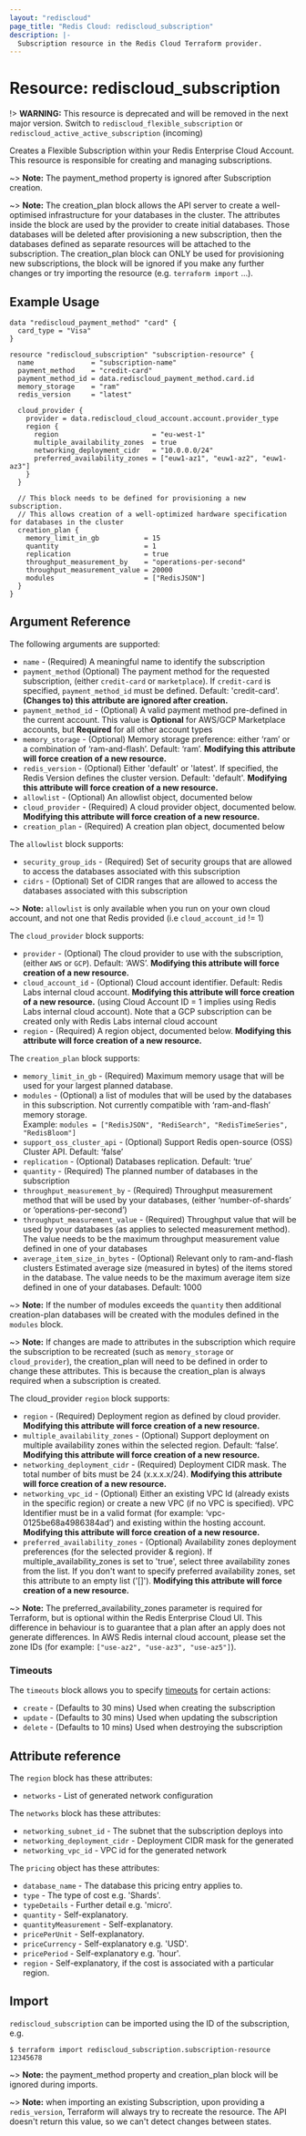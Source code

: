 ```yaml
---
layout: "rediscloud"
page_title: "Redis Cloud: rediscloud_subscription"
description: |-
  Subscription resource in the Redis Cloud Terraform provider.
---
```


# Resource: rediscloud_subscription

!> **WARNING:** This resource is deprecated and will be removed in the next major version. Switch to `rediscloud_flexible_subscription` or `rediscloud_active_active_subscription` (incoming)

Creates a Flexible Subscription within your Redis Enterprise Cloud Account.
This resource is responsible for creating and managing subscriptions.

~> **Note:** The payment_method property is ignored after Subscription creation.

~> **Note:** The creation_plan block allows the API server to create a well-optimised infrastructure for your databases in the cluster.
The attributes inside the block are used by the provider to create initial 
databases. Those databases will be deleted after provisioning a new 
subscription, then the databases defined as separate resources will be attached to 
the subscription. The creation_plan block can ONLY be used for provisioning new 
subscriptions, the block will be ignored if you make any further changes or try importing the resource (e.g. `terraform import` ...).  

## Example Usage

```hcl
data "rediscloud_payment_method" "card" {
  card_type = "Visa"
}

resource "rediscloud_subscription" "subscription-resource" {
  name              = "subscription-name"
  payment_method    = "credit-card"
  payment_method_id = data.rediscloud_payment_method.card.id
  memory_storage    = "ram"
  redis_version     = "latest"
  
  cloud_provider {
    provider = data.rediscloud_cloud_account.account.provider_type
    region {
      region                       = "eu-west-1"
      multiple_availability_zones  = true
      networking_deployment_cidr   = "10.0.0.0/24"
      preferred_availability_zones = ["euw1-az1", "euw1-az2", "euw1-az3"]
    }
  }

  // This block needs to be defined for provisioning a new subscription.
  // This allows creation of a well-optimized hardware specification for databases in the cluster
  creation_plan {
    memory_limit_in_gb           = 15
    quantity                     = 1
    replication                  = true
    throughput_measurement_by    = "operations-per-second"
    throughput_measurement_value = 20000
    modules                      = ["RedisJSON"]
  }
}
```

## Argument Reference

The following arguments are supported:

* `name` - (Required) A meaningful name to identify the subscription
* `payment_method` (Optional) The payment method for the requested subscription, (either `credit-card` or `marketplace`). If `credit-card` is specified, `payment_method_id` must be defined. Default: 'credit-card'. **(Changes to) this attribute are ignored after creation.**
* `payment_method_id` - (Optional) A valid payment method pre-defined in the current account. This value is __Optional__ for AWS/GCP Marketplace accounts, but __Required__ for all other account types
* `memory_storage` - (Optional) Memory storage preference: either ‘ram’ or a combination of ‘ram-and-flash’. Default: ‘ram’. **Modifying this attribute will force creation of a new resource.**
* `redis_version` - (Optional) Either 'default' or 'latest'. If specified, the Redis Version defines the cluster version. Default: 'default'. **Modifying this attribute will force creation of a new resource.**
* `allowlist` - (Optional) An allowlist object, documented below 
* `cloud_provider` - (Required) A cloud provider object, documented below. **Modifying this attribute will force creation of a new resource.**
* `creation_plan` - (Required) A creation plan object, documented below

The `allowlist` block supports:

* `security_group_ids` - (Required) Set of security groups that are allowed to access the databases associated with this subscription
* `cidrs` - (Optional) Set of CIDR ranges that are allowed to access the databases associated with this subscription

~> **Note:** `allowlist` is only available when you run on your own cloud account, and not one that Redis provided (i.e `cloud_account_id` != 1)

The `cloud_provider` block supports:

* `provider` - (Optional) The cloud provider to use with the subscription, (either `AWS` or `GCP`). Default: ‘AWS’. **Modifying this attribute will force creation of a new resource.**
* `cloud_account_id` - (Optional) Cloud account identifier. Default: Redis Labs internal cloud account. **Modifying this attribute will force creation of a new resource.**
(using Cloud Account ID = 1 implies using Redis Labs internal cloud account). Note that a GCP subscription can be created
only with Redis Labs internal cloud account
* `region` - (Required) A region object, documented below. **Modifying this attribute will force creation of a new resource.**

The `creation_plan` block supports:

* `memory_limit_in_gb` - (Required) Maximum memory usage that will be used for your largest planned database.
* `modules` - (Optional) a list of modules that will be used by the databases in this subscription. Not currently compatible with ‘ram-and-flash’ memory storage.  
Example: `modules = ["RedisJSON", "RediSearch", "RedisTimeSeries", "RedisBloom"]`
* `support_oss_cluster_api` - (Optional) Support Redis open-source (OSS) Cluster API. Default: ‘false’
* `replication` - (Optional) Databases replication. Default: ‘true’
* `quantity` - (Required) The planned number of databases in the subscription
* `throughput_measurement_by` - (Required) Throughput measurement method that will be used by your databases, (either ‘number-of-shards’ or ‘operations-per-second’)
* `throughput_measurement_value` - (Required) Throughput value that will be used by your databases (as applies to selected measurement method). The value needs to be the maximum throughput measurement value defined in one of your databases
* `average_item_size_in_bytes` - (Optional) Relevant only to ram-and-flash clusters
Estimated average size (measured in bytes) of the items stored in the database. The value needs to 
be the maximum average item size defined in one of your databases.  Default: 1000

~> **Note:** If the number of modules exceeds the `quantity` then additional creation-plan databases will be created with the modules defined in the `modules` block.

~> **Note:** If changes are made to attributes in the subscription which require the subscription to be recreated (such as `memory_storage` or `cloud_provider`), the creation_plan will need to be defined in order to change these attributes. This is because the creation_plan is always required when a subscription is created.

The cloud_provider `region` block supports:

* `region` - (Required) Deployment region as defined by cloud provider. **Modifying this attribute will force creation of a new resource.**
* `multiple_availability_zones` - (Optional) Support deployment on multiple availability zones within the selected region. Default: ‘false’. **Modifying this attribute will force creation of a new resource.**
* `networking_deployment_cidr` - (Required) Deployment CIDR mask. The total number of bits must be 24 (x.x.x.x/24). **Modifying this attribute will force creation of a new resource.**
* `networking_vpc_id` - (Optional) Either an existing VPC Id (already exists in the specific region) or create a new VPC
(if no VPC is specified). VPC Identifier must be in a valid format (for example: ‘vpc-0125be68a4986384ad’) and existing
within the hosting account. **Modifying this attribute will force creation of a new resource.**
* `preferred_availability_zones` - (Optional) Availability zones deployment preferences (for the selected provider & region). If multiple_availability_zones is set to 'true', select three availability zones from the list. If you don't want to specify preferred availability zones, set this attribute to an empty list ('[]'). **Modifying this attribute will force creation of a new resource.**

~> **Note:** The preferred_availability_zones parameter is required for Terraform, but is optional within the Redis Enterprise Cloud UI. 
This difference in behaviour is to guarantee that a plan after an apply does not generate differences. In AWS Redis internal cloud account, please set the zone IDs (for example: `["use-az2", "use-az3", "use-az5"]`).

### Timeouts

The `timeouts` block allows you to specify [timeouts](https://www.terraform.io/docs/configuration/resources.html#timeouts) for certain actions:

* `create` - (Defaults to 30 mins) Used when creating the subscription
* `update` - (Defaults to 30 mins) Used when updating the subscription
* `delete` - (Defaults to 10 mins) Used when destroying the subscription

## Attribute reference

The `region` block has these attributes:

* `networks` - List of generated network configuration

The `networks` block has these attributes:

* `networking_subnet_id` - The subnet that the subscription deploys into
* `networking_deployment_cidr` - Deployment CIDR mask for the generated
* `networking_vpc_id` - VPC id for the generated network

The `pricing` object has these attributes:

* `database_name` - The database this pricing entry applies to.
* `type` - The type of cost e.g. 'Shards'.
* `typeDetails` - Further detail e.g. 'micro'.
* `quantity` - Self-explanatory.
* `quantityMeasurement` - Self-explanatory.
* `pricePerUnit` - Self-explanatory.
* `priceCurrency` - Self-explanatory e.g. 'USD'.
* `pricePeriod` - Self-explanatory e.g. 'hour'.
* `region` - Self-explanatory, if the cost is associated with a particular region.

## Import

`rediscloud_subscription` can be imported using the ID of the subscription, e.g.

```
$ terraform import rediscloud_subscription.subscription-resource 12345678
```
~> **Note:** the payment_method property and creation_plan block will be ignored during imports.

~> **Note:** when importing an existing Subscription, upon providing a `redis_version`, Terraform will always try to
recreate the resource. The API doesn't return this value, so we can't detect changes between states.
